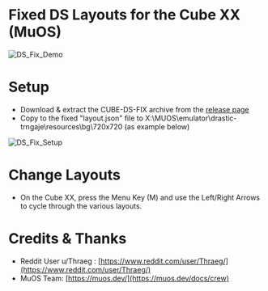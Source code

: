 # Fixed DS Layouts for the Cube XX (MuOS)

![DS_Fix_Demo](https://github.com/user-attachments/assets/3975baee-4cfe-41a3-99db-5a03f9c687a5)

# Setup

- Download & extract the CUBE-DS-FIX archive from the [release page](https://github.com/acatone-git/Cube_DS_Fix_MuOS/releases)
- Copy to the fixed "layout.json" file to X:\MUOS\emulator\drastic-trngaje\resources\bg\720x720 (as example below)

![DS_Fix_Setup](https://github.com/user-attachments/assets/1b6cf84f-066b-4417-a2e8-e5bcd1ec1002)

# Change Layouts

- On the Cube XX, press the Menu Key (M) and use the Left/Right Arrows to cycle through the various layouts.

# Credits & Thanks

- Reddit User u/Thraeg : [https://www.reddit.com/user/Thraeg/](https://www.reddit.com/user/Thraeg/)
- MuOS Team: [https://muos.dev/](https://muos.dev/docs/crew)
